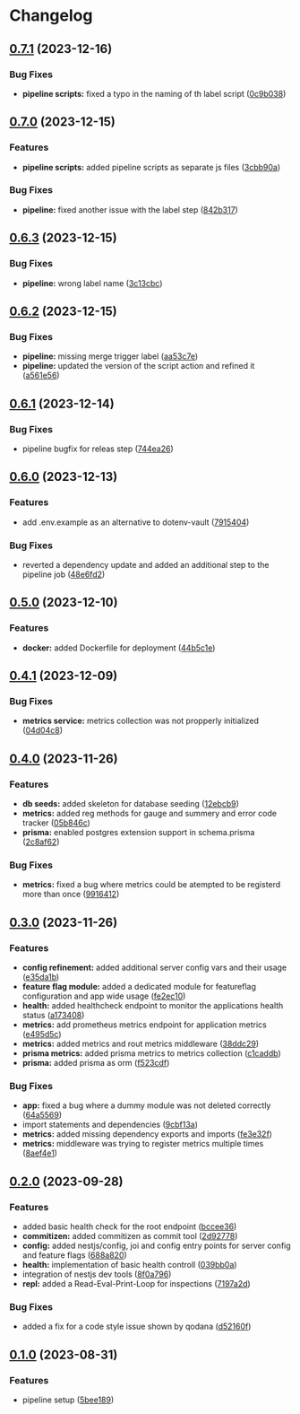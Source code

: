 # Changelog

## [0.7.1](https://github.com/noctua84/NestJS-Sandbox/compare/v0.7.0...v0.7.1) (2023-12-16)


### Bug Fixes

* **pipeline scripts:** fixed a typo in the naming of th label script ([0c9b038](https://github.com/noctua84/NestJS-Sandbox/commit/0c9b0383d68e4d062fbbbed4643e5728e88bbd83))

## [0.7.0](https://github.com/noctua84/NestJS-Sandbox/compare/v0.6.3...v0.7.0) (2023-12-15)


### Features

* **pipeline scripts:** added pipeline scripts as separate js files ([3cbb90a](https://github.com/noctua84/NestJS-Sandbox/commit/3cbb90a7792b8d6f4107c89f5492742679da5c85))


### Bug Fixes

* **pipeline:** fixed another issue with the label step ([842b317](https://github.com/noctua84/NestJS-Sandbox/commit/842b317210c569890a6428fa91f5bdb3f5ffb98b))

## [0.6.3](https://github.com/noctua84/NestJS-Sandbox/compare/v0.6.2...v0.6.3) (2023-12-15)


### Bug Fixes

* **pipeline:** wrong label name ([3c13cbc](https://github.com/noctua84/NestJS-Sandbox/commit/3c13cbcd73bb88f7eb98d8954311acffca31a034))

## [0.6.2](https://github.com/noctua84/NestJS-Sandbox/compare/v0.6.1...v0.6.2) (2023-12-15)


### Bug Fixes

* **pipeline:** missing merge trigger label ([aa53c7e](https://github.com/noctua84/NestJS-Sandbox/commit/aa53c7eb880f0477df186a838417beab4b0fc5ee))
* **pipeline:** updated the version of the script action and refined it ([a561e56](https://github.com/noctua84/NestJS-Sandbox/commit/a561e5641677d9fa497558dea4c274389107c879))

## [0.6.1](https://github.com/noctua84/NestJS-Sandbox/compare/v0.6.0...v0.6.1) (2023-12-14)


### Bug Fixes

* pipeline bugfix for releas step ([744ea26](https://github.com/noctua84/NestJS-Sandbox/commit/744ea26b48ab970a2289165e286dd8c0539cbb95))

## [0.6.0](https://github.com/noctua84/NestJS-Sandbox/compare/v0.5.0...v0.6.0) (2023-12-13)


### Features

* add .env.example as an alternative to dotenv-vault ([7915404](https://github.com/noctua84/NestJS-Sandbox/commit/791540449a9469388a1be84840fb64f2c775f7d2))


### Bug Fixes

* reverted a dependency update and added an additional step to the pipeline job ([48e6fd2](https://github.com/noctua84/NestJS-Sandbox/commit/48e6fd25206dfe7896ac756b50c5ff8d2a1023b9))

## [0.5.0](https://github.com/noctua84/NestJS-Sandbox/compare/v0.4.1...v0.5.0) (2023-12-10)


### Features

* **docker:** added Dockerfile for deployment ([44b5c1e](https://github.com/noctua84/NestJS-Sandbox/commit/44b5c1e5a3f457ee10b2110ee5393539b042dce3))

## [0.4.1](https://github.com/noctua84/NestJS-Sandbox/compare/v0.4.0...v0.4.1) (2023-12-09)


### Bug Fixes

* **metrics service:** metrics collection was not propperly initialized ([04d04c8](https://github.com/noctua84/NestJS-Sandbox/commit/04d04c853ac878f040eca73dbc552f0b3bdc2ddd))

## [0.4.0](https://github.com/noctua84/NestJS-Sandbox/compare/v0.3.0...v0.4.0) (2023-11-26)


### Features

* **db seeds:** added skeleton for database seeding ([12ebcb9](https://github.com/noctua84/NestJS-Sandbox/commit/12ebcb93c04123fd5907864b127598802053d359))
* **metrics:** added reg methods for gauge and summery and error code tracker ([05b846c](https://github.com/noctua84/NestJS-Sandbox/commit/05b846c26184176c6a2dc0af71ec904691f4319a))
* **prisma:** enabled postgres extension support in schema.prisma ([2c8af62](https://github.com/noctua84/NestJS-Sandbox/commit/2c8af6231fed409726b34fc30cf733957bb683b8))


### Bug Fixes

* **metrics:** fixed a bug where metrics could be atempted to be registerd more than once ([9916412](https://github.com/noctua84/NestJS-Sandbox/commit/9916412b415cde2c24f5b06f6b7ce20f9d36d153))

## [0.3.0](https://github.com/noctua84/NestJS-Sandbox/compare/v0.2.0...v0.3.0) (2023-11-26)


### Features

* **config refinement:** added additional server config vars and their usage ([e35da1b](https://github.com/noctua84/NestJS-Sandbox/commit/e35da1bceda213fcbe548858205fcc2c88c32fdb))
* **feature flag module:** added a dedicated module for featureflag configuration and app wide usage ([fe2ec10](https://github.com/noctua84/NestJS-Sandbox/commit/fe2ec10037dd1fc11b202fa37b80e41c5cc2b48c))
* **health:** added healthcheck endpoint to monitor the applications health status ([a173408](https://github.com/noctua84/NestJS-Sandbox/commit/a1734085c4c7dcdc36749313412a9a827697df0e))
* **metrics:** add prometheus metrics endpoint for application metrics ([e495d5c](https://github.com/noctua84/NestJS-Sandbox/commit/e495d5cf8c0f79242d78d84c5a51cb47be39d1ef))
* **metrics:** added metrics and rout metrics middleware ([38ddc29](https://github.com/noctua84/NestJS-Sandbox/commit/38ddc299a55382ed348d3e9c2ca15ffa6e7ad000))
* **prisma metrics:** added prisma metrics to metrics collection ([c1caddb](https://github.com/noctua84/NestJS-Sandbox/commit/c1caddbb3a7a7e360697c0a4dfd53ffe1c40c412))
* **prisma:** added prisma as orm ([f523cdf](https://github.com/noctua84/NestJS-Sandbox/commit/f523cdf0f701ebf2cb0d12ba4d257978faded307))


### Bug Fixes

* **app:** fixed a bug where a dummy module was not deleted correctly ([64a5569](https://github.com/noctua84/NestJS-Sandbox/commit/64a556970f9f93c01019a84aaece841f7b1cfb53))
* import statements and dependencies ([9cbf13a](https://github.com/noctua84/NestJS-Sandbox/commit/9cbf13a3b1ed8ec9ea5e983090b92c7b4196a3df))
* **metrics:** added missing dependency exports and imports ([fe3e32f](https://github.com/noctua84/NestJS-Sandbox/commit/fe3e32f376b9ae898e8859d298b86a244252568d))
* **metrics:** middleware was trying to register metrics multiple times ([8aef4e1](https://github.com/noctua84/NestJS-Sandbox/commit/8aef4e18127aa6d6f3660b480a0a29a9c7c33a06))

## [0.2.0](https://github.com/noctua84/NestJS-Sandbox/compare/v0.1.0...v0.2.0) (2023-09-28)


### Features

* added basic health check for the  root endpoint ([bccee36](https://github.com/noctua84/NestJS-Sandbox/commit/bccee360a992fb18e7137e0441e83b16666b988d))
* **commitizen:** added commitizen as commit tool ([2d92778](https://github.com/noctua84/NestJS-Sandbox/commit/2d92778089006f19bd6bddca34043df33d7a0f1e))
* **config:** added nestjs/config, joi and config entry points for server config and feature flags ([688a820](https://github.com/noctua84/NestJS-Sandbox/commit/688a82077d82079bb98c0fe326c138f2036456ab))
* **health:** implementation of basic health controll ([039bb0a](https://github.com/noctua84/NestJS-Sandbox/commit/039bb0a694a2fb2fb9a8d57f09776de49423f10c))
* integration of nestjs dev tools ([8f0a796](https://github.com/noctua84/NestJS-Sandbox/commit/8f0a79622cd512ecce2ec2c64a244520637957d0))
* **repl:** added a Read-Eval-Print-Loop for inspections ([7197a2d](https://github.com/noctua84/NestJS-Sandbox/commit/7197a2dbe529bb6e77f25bf0c23c0341c0705f6c))


### Bug Fixes

* added a fix for a code style issue shown by qodana ([d52160f](https://github.com/noctua84/NestJS-Sandbox/commit/d52160f63b2b2fa733065897a1fae74fe2b7284a))

## [0.1.0](https://github.com/noctua84/NestJS-Sandbox/compare/v0.0.1...v0.1.0) (2023-08-31)


### Features

* pipeline setup ([5bee189](https://github.com/noctua84/NestJS-Sandbox/commit/5bee189e402be6ee834546d8baba6f488e85a9c8))
